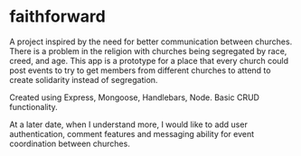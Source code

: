 # faithforward

A project inspired by the need for better communication between churches. There is a problem in the religion with churches
being segregated by race, creed, and age. This app is a prototype for a place that every church could post events to try to get
members from different churches to attend to create solidarity instead of segregation. 


Created using Express, Mongoose, Handlebars, Node. Basic CRUD functionality. 

At a later date, when I understand more, I would like to add user authentication, comment features and messaging ability for event coordination between churches.
